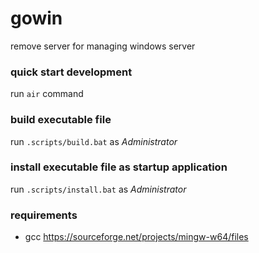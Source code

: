 # gowin 

remove server for managing windows server 

### quick start development 

run `air` command 

### build executable file 

run `.scripts/build.bat` as *Administrator* 

### install executable file as startup application 

run `.scripts/install.bat` as *Administrator* 

### requirements 

- gcc https://sourceforge.net/projects/mingw-w64/files





